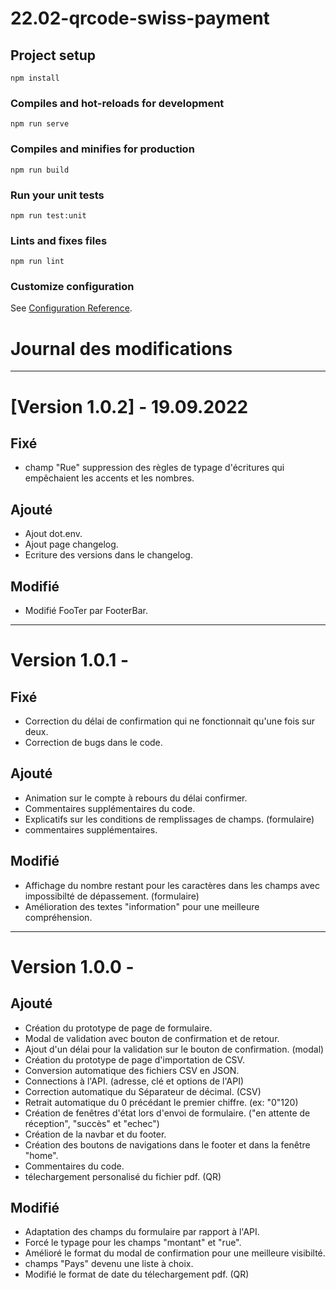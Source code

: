 # 22.02-qrcode-swiss-payment

## Project setup
```
npm install
```

### Compiles and hot-reloads for development
```
npm run serve
```

### Compiles and minifies for production
```
npm run build
```

### Run your unit tests
```
npm run test:unit
```

### Lints and fixes files
```
npm run lint
```

### Customize configuration
See [Configuration Reference](https://cli.vuejs.org/config/).

# Journal des modifications
- --
# [Version 1.0.2] - 19.09.2022
## Fixé
- champ "Rue" suppression des règles de typage d'écritures qui empêchaient les accents et les nombres.

## Ajouté
- Ajout dot.env.
- Ajout page changelog.
- Ecriture des versions dans le changelog.

## Modifié
- Modifié FooTer par FooterBar.

- --
# Version 1.0.1 - 
## Fixé
- Correction du délai de confirmation qui ne fonctionnait qu'une fois sur deux.
- Correction de bugs dans le code.

## Ajouté
- Animation sur le compte à rebours du délai confirmer.
- Commentaires supplémentaires du code.
- Explicatifs sur les conditions de remplissages de champs. (formulaire)
- commentaires supplémentaires.

## Modifié
- Affichage du nombre restant pour les caractères dans les champs avec impossibilté de dépassement. (formulaire)
- Amélioration des textes "information" pour une meilleure compréhension.
- --
# Version 1.0.0 - 
## Ajouté
- Création du prototype de page de formulaire.
- Modal de validation avec bouton de confirmation et de retour.
- Ajout d'un délai pour la validation sur le bouton de confirmation. (modal)
- Création du prototype de page d'importation de CSV.
- Conversion automatique des fichiers CSV en JSON.
- Connections à l'API. (adresse, clé et options de l'API)
- Correction automatique du Séparateur de décimal. (CSV)
- Retrait automatique du 0 précédant le premier chiffre. (ex: "0"120)
- Création de fenêtres d'état lors d'envoi de formulaire. ("en attente de réception", "succès" et "echec")
- Création de la navbar et du footer.
- Création des boutons de navigations dans le footer et dans la fenêtre "home".
- Commentaires du code.
- télechargement personalisé du fichier pdf. (QR)

## Modifié
- Adaptation des champs du formulaire par rapport à l'API.
- Forcé le typage pour les champs "montant" et "rue".
- Amélioré le format du modal de confirmation pour une meilleure visibilté.
- champs "Pays" devenu une liste à choix.
- Modifié le format de date du télechargement pdf. (QR)